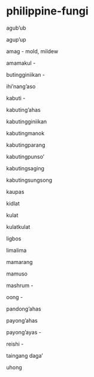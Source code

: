 # philippine-fungi

agubʼub 

agupʼup

amag - mold, mildew

amamakul -

butingginiikan - 

ihiʼnangʼaso

kabuti -

kabutingʼahas 

kabutingginiikan

kabutingmanok

kabutingparang

kabutingpunsoʼ

kabutingsaging

kabutingsungsong

kaupas

kidlat 

kulat

kulatkulat

ligbos

limalima

mamarang

mamuso

mashrum -

oong -

pandongʼahas

payongʼahas

payongʼayas -

reishi -

taingang dagaʼ

uhong
